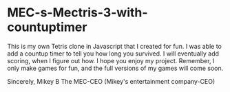 # MEC-s-Mectris-3-with-countuptimer
This is my own Tetris clone in Javascript that I created for fun.
I was able to add a countup timer to tell you how long you survived. I will eventually add scoring, when I figure out how.
I hope you enjoy my project.
Remember, I only make games for fun, and the full versions of my games will come soon.

Sincerely, Mikey B
The MEC-CEO (Mikey's entertainment company-CEO) 
